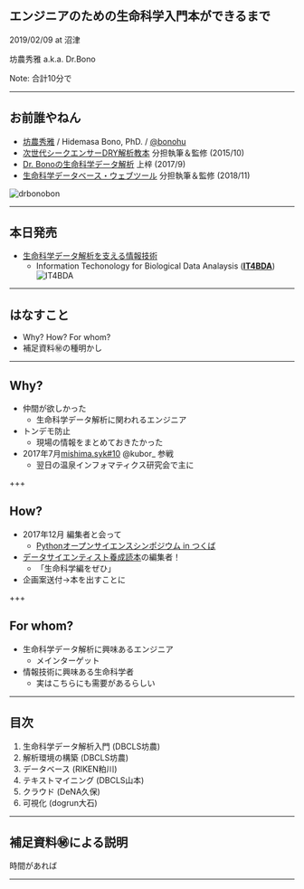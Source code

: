 ## エンジニアのための生命科学入門本ができるまで

2019/02/09 at 沼津

坊農秀雅 a.k.a. Dr.Bono

Note:
合計10分で

---

## お前誰やねん

- [坊農秀雅](http://bonohu.jp/) / Hidemasa Bono, PhD. /  [@bonohu](https://twitter.com/bonohu)
- [次世代シークエンサーDRY解析教本](https://gakken-mesh.jp/book/detail/9784780909203.html) 分担執筆＆監修 (2015/10)
- [Dr. Bonoの生命科学データ解析](http://bonohu.jp/blog/category/drbonobon.html) 上梓 (2017/9)
- [生命科学データベース・ウェブツール](http://bonohu.jp/blog/category/togotv18.html) 分担執筆＆監修 (2018/11)

![drbonobon](https://images-na.ssl-images-amazon.com/images/I/51gwooGvqYL.jpg)

---
## 本日発売
- [生命科学データ解析を支える情報技術](http://bonohu.jp/blog/category/it4bda.html)
  - Information Techonology for Biological Data Analaysis ([**IT4BDA**](https://twitter.com/hashtag/IT4BDA))
![IT4BDA](http://bonohu.jp/blog/images/IT4BDA.jpg)

---

## はなすこと

- Why? How? For whom?
- 補足資料㊙の種明かし

---

## Why?

- 仲間が欲しかった
  - 生命科学データ解析に関われるエンジニア
- トンデモ防止
  - 現場の情報をまとめておきたかった
- 2017年7月[mishima.syk#10](https://bonohu.wordpress.com/2017/07/09/mishima-syk-10/) @kubor_ 参戦
  - 翌日の温泉インフォマティクス研究会で主に

+++

## How?

- 2017年12月 編集者と会って
  - [Pythonオープンサイエンスシンポジウム in つくば](https://startpython.connpass.com/event/70649/)　
- [データサイエンティスト養成読本](https://amzn.to/2D4sPom)の編集者！
  - 「生命科学編をぜひ」
- 企画案送付→本を出すことに
 
+++

## For whom?

- 生命科学データ解析に興味あるエンジニア
  - メインターゲット 
- 情報技術に興味ある生命科学者
  - 実はこちらにも需要があるらしい

---

## 目次

1. 生命科学データ解析入門 (DBCLS坊農)
2. 解析環境の構築 (DBCLS坊農)
3. データベース (RIKEN粕川)
4. テキストマイニング (DBCLS山本)
5. クラウド (DeNA久保)
6. 可視化 (dogrun大石)

---

## 補足資料㊙による説明

時間があれば

---
